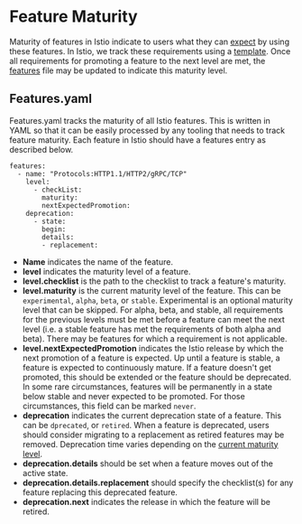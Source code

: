 # Feature Maturity

Maturity of features in Istio indicate to users what they can [expect](https://istio.io/latest/about/feature-stages/) by using these
features. In Istio, we track these requirements using a [template](features/feature_template.md). Once all
requirements for promoting a feature to the next level are met, the [features](features.yaml)
file may be updated to indicate this maturity level.

## Features.yaml

Features.yaml tracks the maturity of all Istio features. This is written
in YAML so that it can be easily processed by any tooling that needs to
track feature maturity. Each feature in Istio should have a features
entry as described below.

```
features:
  - name: "Protocols:HTTP1.1/HTTP2/gRPC/TCP"
    level:
      - checkList: 
        maturity:
        nextExpectedPromotion:
	deprecation:
      - state:
        begin:
        details:
		- replacement: 
```

* **Name** indicates the name of the feature.
* **level** indicates the maturity level of a feature.
* **level.checklist** is the path to the checklist to track a feature's maturity.
* **level.maturity** is the current maturity level of the feature. This can be `experimental`, `alpha`, `beta`, or `stable`. Experimental is an optional maturity level that can be skipped. For alpha, beta, and stable, all requirements for the previous levels must be met before a feature can meet the next level (i.e. a stable feature has met the requirements of both alpha and beta). There may be features for which a requirement is not applicable.
* **level.nextExpectedPromotion** indicates the Istio release by which the next promotion of a feature is expected. Up until a feature is stable, a feature is expected to continuously mature. If a feature doesn't get promoted, this should be extended or the feature should be deprecated.  In some rare circumstances, features will be permanently in a state below stable and never expected to be promoted. For those circumstances, this field can be marked `never`.
* **deprecation** indicates the current  deprecation state of a feature. This can be `dprecated`, or `retired`. When a feature is deprecated, users should consider migrating to a replacement as retired features may be removed. Deprecation time varies depending on the [current maturity level](https://istio.io/latest/about/feature-stages/).
* **deprecation.details** should be set when a feature moves out of the active state.
* **deprecation.details.replacement** should specify the checklist(s) for any
	feature replacing this deprecated feature. 
* **deprecation.next** indicates the release in which the feature will be retired. 
